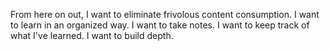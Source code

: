 From here on out, I want to eliminate frivolous content consumption. I want to learn in an organized way. I want to take notes. I want to keep track of what I've learned. I want to build depth.